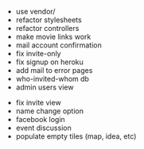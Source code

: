 + use vendor/
+ refactor stylesheets
+ refactor controllers
+ make movie links work
+ mail account confirmation
+ fix invite-only
+ fix signup on heroku
+ add mail to error pages
+ who-invited-whom db
+ admin users view
- fix invite view
- name change option
- facebook login
- event discussion
- populate empty tiles (map, idea, etc)

